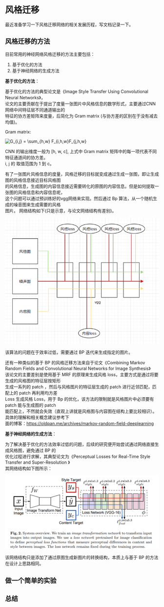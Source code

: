 # 风格迁移  

最近准备学习一下风格迁移网络的相关发展历程，写文档记录一下。  

## 风格迁移的方法

目前常用的神经网络风格迁移的方法主要包括：  

1. 基于优化的方法  
2. 基于神经网络的生成方法  

**基于优化的方法**：  

基于优化的方法的典型论文是《Image Style Transfer Using Convolutional Neural Networks》，    
论文的主要贡献在于提出了度量一张图片中风格信息的数学形式，主要通过CNN网络中间特征层不同通道输出的    
特征的协方差矩阵来度量，后简化为 Gram matrix (与协方差的区别在于没有减去均值)。  

Gram matrix:  

<img src="https://latex.codecogs.com/svg.image?G_{i,j}&space;=&space;\sum_{h,w}&space;F_{i,h,w}F_{j,h,w}" title="G_{i,j} = \sum_{h,w} F_{i,h,w}F_{j,h,w}" />  
  
CNN 的输出维度一般为 [h, w, c], 上式中 Gram matrix 矩阵中的每一项代表不同特征通道间的协方差。  
i, j 的 取值范围为 1 到 c。

有了一张图片风格信息的度量，风格迁移的目标就变成通过生成一张图，即让生成图的风格信息接近目标风格图  
的风格信息，生成图的内容信息接近需要转化的原图的内容信息。但是如何提取一张图的风格信息和内容信息呢，  
这个问题可以通过预训练好的vgg网络来实现。然后通过 Bp 算法，从一个随机生成的噪音图来生成需要的风格  
图片。 网络结构如下(只是示意，与论文网络结构有差别)。

![](https://raw.githubusercontent.com/wzjhiworld/some_ai_tec/main/imgs/ODy466.png)

该算法的问题在于效率过低，需要通过 BP 迭代来生成指定的图片。  

还有一种类似的基于 BP 的风格迁移方法来自于论文《Combining Markov Random Fields and Convolutional Neural Networks for Image Synthesis》  
该论文的主要差别是使用基于 MRF 的原理来生成风格 loss，主要方式是通过将要生成的风格图的特征层按矩形  
生成一系列的 patch ，然后与风格图片的特征层生成的 patch 进行近邻匹配，匹配上的 patch 再利用均方差  
Loss 生成风格 Loss，用于 Bp 的优化，该方法的限制就是风格图片中必须要有 patch 能与生成图的 patch  
能匹配上，不然就会失效（直观上讲就是风格图与内容图在结构上要比较相识）。具体的理解和相关概念建议参考下  
面的博客：https://oldpan.me/archives/markov-random-field-deeplearning  

**基于神经网络的生成方法**：  

为了解决基于优化的方法效率过低的问题，后续的研究便开始尝试通过网络直接生成风格图，避免通过 BP 的  
优化过程进行求解，其典型论文为《Perceptual Losses for Real-Time Style Transfer and Super-Resolution 》  
其网络结构如下图所示：  

![](https://raw.githubusercontent.com/wzjhiworld/some_ai_tec/main/imgs/pYHYU7.png)

该网络结构只是添加了通过原图生成新图片的转换结构，本质上与基于 BP 的方法在设计上思路相同。

## 做一个简单的实验  


## 总结  



